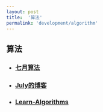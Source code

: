 ```yaml
---
layout: post
title:  '算法'
permalink: 'development/algorithm'
---
```


## 算法
* ### [七月算法](http://ask.julyedu.com/)

* ### [July的博客](http://blog.csdn.net/v_july_v)

* ### [Learn-Algorithms](https://github.com/nonstriater/Learn-Algorithms)
